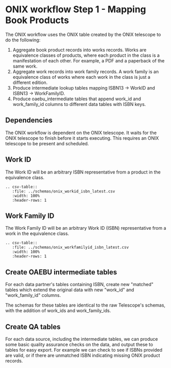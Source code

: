 # ONIX workflow Step 1 - Mapping Book Products

The ONIX workflow uses the ONIX table created by the ONIX telescope to do the following:
  1. Aggregate book product records into works records. Works are equivalence classes of products, where each product in the class is a manifestation of each other. For example, a PDF and a paperback of the same work.
  2. Aggregate work records into work family records. A work family is an equivalence class of works where each work in the class is just a different edition.
  3. Produce intermediate lookup tables mapping ISBN13 -> WorkID and ISBN13 -> WorkFamilyID.
  4. Produce oaebu_intermediate tables that append work_id and work_family_id columns to different data tables with ISBN keys.

## Dependencies
The ONIX workflow is dependent on the ONIX telescope.  It waits for the ONIX telescope to finish before it starts executing.  This requires an ONIX telescope to be present and scheduled.

## Work ID
The Work ID will be an arbitrary ISBN representative from a product in the equivalence class.

``` eval_rst
.. csv-table::
   :file: ../schemas/onix_workid_isbn_latest.csv
   :width: 100%
   :header-rows: 1
```

## Work Family ID
The Work Family ID will be an arbitrary Work ID (ISBN) representative from a work in the equivalence class.

``` eval_rst
.. csv-table::
   :file: ../schemas/onix_workfamilyid_isbn_latest.csv
   :width: 100%
   :header-rows: 1
```

## Create OAEBU intermediate tables
For each data partner's tables containing ISBN, create new "matched" tables which extend the original data with new "work_id" and "work_family_id" columns.

The schemas for these tables are identical to the raw Telescope's schemas, with the addition of work_ids and work_family_ids.

## Create QA tables
For each data source, including the intermediate tables, we can produce some basic quality assurance checks on the data, and output these to tables for easy export. For example we can check to see if ISBNs provided are valid, or if there are unmatched ISBN indicating missing ONIX product records.